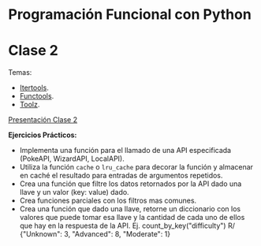 # Programación Funcional con Python

# Clase 2
Temas:
- [Itertools](https://docs.python.org/3/library/itertools.html).
- [Functools](https://docs.python.org/3/library/functools.html).
- [Toolz](https://toolz.readthedocs.io/en/latest/api.html).

[Presentación Clase 2](https://drive.google.com/file/d/1mPpZdGrb1RXFpcUK_tkwHuo69RTICTKk/view?usp=sharing)

**Ejercicios Prácticos:**

- Implementa una función para el llamado de una API especificada (PokeAPI, WizardAPI, LocalAPI).
- Utiliza la función `cache` o `lru_cache` para decorar la función y almacenar en caché el resultado para entradas de argumentos repetidos.
- Crea una función que filtre los datos retornados por la API dado una llave y un valor (key: value) dado.
- Crea funciones parciales con los filtros mas comunes.
- Crea una función que dado una llave, retorne un diccionario con los valores que puede tomar esa llave y la cantidad de cada uno de ellos que hay en la respuesta de la API. Ej. count_by_key("difficulty") R/ {"Unknown": 3, "Advanced": 8, "Moderate": 1}
